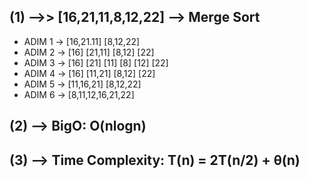 ## (1) -->> [16,21,11,8,12,22] --> Merge Sort

* ADIM 1 -> [16,21.11] [8,12,22]
* ADIM 2 -> [16] [21,11]    [8,12] [22]
* ADIM 3 -> [16] [21] [11]   [8] [12] [22]
* ADIM 4 -> [16] [11,21]    [8,12] [22]
* ADIM 5 -> [11,16,21]  [8,12,22]
* ADIM 6 -> [8,11,12,16,21,22]

## (2) --> BigO: O(nlogn) 

## (3) --> Time Complexity: T(n) = 2T(n/2) + θ(n)
                         
                         
